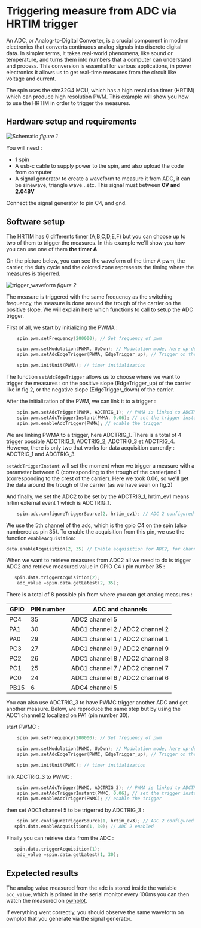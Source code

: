 # Triggering measure from ADC via HRTIM trigger

An ADC, or Analog-to-Digital Converter, is a crucial component in modern electronics that converts continuous analog signals into discrete digital data. In simpler terms, it takes real-world phenomena, like sound or temperature, and turns them into numbers that a computer can understand and process. This conversion is essential for various applications, in power electronics it allows us to get real-time measures from the circuit like voltage and current. 

The spin uses the stm32G4 MCU, which has a high resolution timer (HRTIM) which can produce high resolution PWM. This example will show you how to use the HRTIM in order to trigger the measures. 

## Hardware setup and requirements

![Schematic](Image/schema.png)
*figure 1*

You will need : 

- 1 spin
- A usb-c cable to supply power to the spin, and also upload the code from computer
- A signal generator to create a waveform to measure it from ADC, it can be sinewave, triangle wave...etc. This signal must between **0V and 2.048V**

Connect the signal generator to pin C4, and gnd. 

## Software setup 

The HRTIM has 6 differents timer (A,B,C,D,E,F) but you can choose up to two of them to trigger the measures. In this example we'll show you how you can use one of them **the timer A**.

On the picture below, you can see the waveform of the timer A pwm, the carrier, the duty cycle and the colored zone represents the timing where the measures is trigerred. 

![trigger_waveform](Image/Hrtim_trigger.png)
*figure 2*

The measure is triggered with the same frequency as the switching frequency, the measure is done around the trough of the carrier on the positive slope. We will explain here which functions to call to setup the ADC trigger. 

First of all, we start by initializing the PWMA : 

```cpp
    spin.pwm.setFrequency(200000); // Set frequency of pwm

    spin.pwm.setModulation(PWMA, UpDwn); // Modulation mode, here up-down (triangle wave carrier)
    spin.pwm.setAdcEdgeTrigger(PWMA, EdgeTrigger_up); // Trigger on the positive slope

    spin.pwm.initUnit(PWMA); // timer initialization
```
The function `setAdcEdgeTrigger` allows us to choose where we want to trigger the measures : on the positive slope (EdgeTrigger_up) of the carrier like in fig.2, or the negative slope (EdgeTrigger_down) of the carrier.

After the initialization of the PWM, we can link it to a trigger : 

```cpp
    spin.pwm.setAdcTrigger(PWMA, ADCTRIG_1); // PWMA is linked to ADCTRIG_1
    spin.pwm.setAdcTriggerInstant(PWMA, 0.06); // set the trigger instant
    spin.pwm.enableAdcTrigger(PWMA); // enable the trigger
```
We are linking PWMA to a trigger, here ADCTRIG_1. There is a total of 4 trigger possible ADCTRIG_1, ADCTRIG_2, ADCTRIG_3 et ADCTRIG_4. However, there is only two that works for data acquisition currently : ADCTRIG_1 and ADCTRIG_3.

`setAdcTriggerInstant` will set the moment when we trigger a measure with a parameter between 0 (corresponding to the trough of the carrier)and 1 (corresponding to the crest of the carrier). Here we took 0.06, so we'll get the data around the trough of the carrier (as we have seen on fig.2)

And finally, we set the ADC2 to be set by the ADCTRIG_1, hrtim_ev1 means hrtim external event 1 which is ADCTRIG_1. 

```cpp
    spin.adc.configureTriggerSource(2, hrtim_ev1); // ADC 2 configured to be triggered by the PWM
```
We use the 5th channel of the adc, which is the gpio C4 on the spin (also numbered as pin 35). To enable the acquisition from this pin, we use the function `enableAcquisition`: 

```cpp
data.enableAcquisition(2, 35) // Enable acquisition for ADC2, for channel 5 (localized in GPIO C4 / pin number 35)
```
When we want to retrieve measures from ADC2 all we need to do is trigger ADC2 and retrieve measured value in GPIO C4 / pin number 35 :

```cpp
   spin.data.triggerAcquisition(2);
    adc_value =spin.data.getLatest(2, 35);
```

There is a total of 8 possible pin from where you can get analog measures :

| GPIO | PIN number | ADC and channels                |
|------|------------|---------------------------------|
| PC4  | 35         | ADC2 channel 5                  |
| PA1  | 30         | ADC1 channel 2 / ADC2 channel 2 |
| PA0  | 29         | ADC1 channel 1 / ADC2 channel 1 |
| PC3  | 27         | ADC1 channel 9 / ADC2 channel 9 |
| PC2  | 26         | ADC1 channel 8 / ADC2 channel 8 |
| PC1  | 25         | ADC1 channel 7 / ADC2 channel 7 |
| PC0  | 24         | ADC1 channel 6 / ADC2 channel 6 |
| PB15 | 6          | ADC4 channel 5                  |

You can also use ADCTRIG_3 to have PWMC trigger another ADC and get another measure. Below, we reproduce the same step but by using the ADC1 channel 2 localized on PA1 (pin number 30).

start PWMC :

```cpp
    spin.pwm.setFrequency(200000); // Set frequency of pwm

    spin.pwm.setModulation(PWMC, UpDwn); // Modulation mode, here up-down (triangle wave carrier)
    spin.pwm.setAdcEdgeTrigger(PWMC, EdgeTrigger_up); // Trigger on the positive slope

    spin.pwm.initUnit(PWMC); // timer initialization
```
link ADCTRIG_3 to PWMC : 

```cpp
    spin.pwm.setAdcTrigger(PWMC, ADCTRIG_3); // PWMA is linked to ADCTRIG_1
    spin.pwm.setAdcTriggerInstant(PWMC, 0.06); // set the trigger instant
    spin.pwm.enableAdcTrigger(PWMC); // enable the trigger
```
then set ADC1 channel 5 to be trigerred by ADCTRIG_3 : 

```cpp
    spin.adc.configureTriggerSource(1, hrtim_ev3); // ADC 2 configured to be triggered by the PWM
   spin.data.enableAcquisition(1, 30); // ADC 2 enabled
```

Finally you can retrieve data from the ADC : 

```cpp
   spin.data.triggerAcquisition(1);
    adc_value =spin.data.getLatest(1, 30);
```

## Expetected results

The analog value measured from the adc is stored inside the variable `adc_value`, which is printed in the serial monitor every 100ms you can then watch the measured on [ownplot](https://github.com/owntech-foundation/OwnPlot). 

If everything went correctly, you should observe the same waveform on ownplot that you generate via the signal generator. 